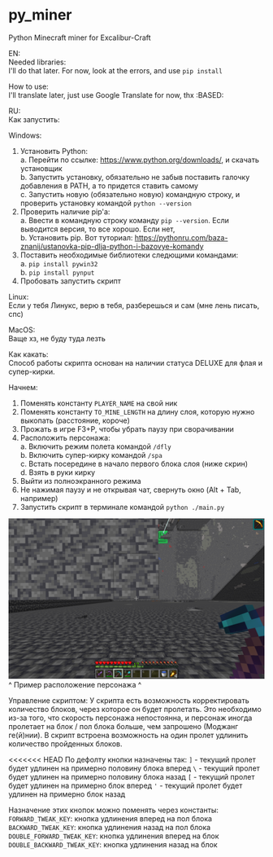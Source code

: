 # py_miner
Python Minecraft miner for Excalibur-Craft

EN:  
Needed libraries:  
I'll do that later. For now, look at the errors, and use `pip install`

How to use:  
I'll translate later, just use Google Translate for now, thx :BASED:

RU:  
Как запустить:  
  
Windows:  
1. Установить Python:  
    a. Перейти по ссылке: https://www.python.org/downloads/, и скачать установщик  
    b. Запустить установку, обязательно не забыв поставить галочку добавления в PATH, а то придется ставить самому  
    c. Запустить новую (обязательно новую) командную строку, и проверить установку командой `python --version`  
2. Проверить наличие pip'a:  
    a. Ввести в командную строку команду `pip --version`. Если выводится версия, то все хорошо. Если нет,  
    b. Установить pip. Вот туториал: https://pythonru.com/baza-znanij/ustanovka-pip-dlja-python-i-bazovye-komandy  
3. Поставить необходимые библиотеки следющими командами:  
    a. `pip install pywin32`  
    b. `pip install pynput`  
4. Пробовать запустить скрипт  
  
Linux:  
Если у тебя Линукс, верю в тебя, разберешься и сам (мне лень писать, спс)  
  
MacOS:  
Ваще хз, не буду туда лезть  
  
Как какать:  
Способ работы скрипта основан на наличии статуса DELUXE для флая и супер-кирки.

Начнем:  
1. Поменять константу `PLAYER_NAME` на свой ник  
2. Поменять константу `TO_MINE_LENGTH` на длину слоя, которую нужно выкопать (расстояние, короче)  
3. Прожать в игре F3+P, чтобы убрать паузу при сворачивании  
4. Расположить персонажа:  
    a. Включить режим полета командой `/dfly`  
    b. Включить супер-кирку командой `/spa`  
    с. Встать посередине в начало первого блока слоя (ниже скрин)  
    d. Взять в руки кирку  
5. Выйти из полноэкранного режима  
6. Не нажимая паузу и не открывая чат, свернуть окно (Alt + Tab, например)  
7. Запустить скрипт в терминале командой `python ./main.py`  

![Alignment example](alignment.png)
^ Пример расположение персонажа ^

Управление скриптом:
У скрипта есть возможность корректировать количество блоков, через которое он будет пролетать. Это необходимо из-за того, что скорость персонажа непостоянна, и персонаж иногда пролетает на блок / пол блока больше, чем запрошено (Моджанг ге(й)нии). В скрипт встроена возможность на один пролет удлинить количество пройденных блоков.

<<<<<<< HEAD
По дефолту кнопки назначены так:
`]` - текущий пролет будет удлинен на примерно половину блока вперед
`\` - текущий пролет будет удлинен на примерно половину блока назад
`[` - текущий пролет будет удлинен на примерно блок вперед
`'` - текущий пролет будет удлинен на примерно блок назад

Назначение этих кнопок можно поменять через константы:
`FORWARD_TWEAK_KEY`: кнопка удлинения вперед на пол блока
`BACKWARD_TWEAK_KEY`: кнопка удлинения назад на пол блока
`DOUBLE_FORWARD_TWEAK_KEY`: кнопка удлинения вперед на блок
`DOUBLE_BACKWARD_TWEAK_KEY`: кнопка удлинения назад на блок
